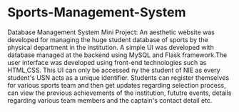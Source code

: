 # Sports-Management-System
Database Management System Mini Project:
An aesthetic website was developed for managing the huge student database of sports by the physical department in the institution.
A simple UI was developed with database managed at the backend using MySQL and Flask framework.The user interface was developed using front-end technologies such as HTML,CSS.
This UI can only be accessed ny the student of NIE as every student's USN acts as a unique identifier. Students can register themselves for various sports team and then get updates regarding selection process, can view the previous achievements of the institution, fututre events, details regarding various team members and the captain's contact detail etc.
